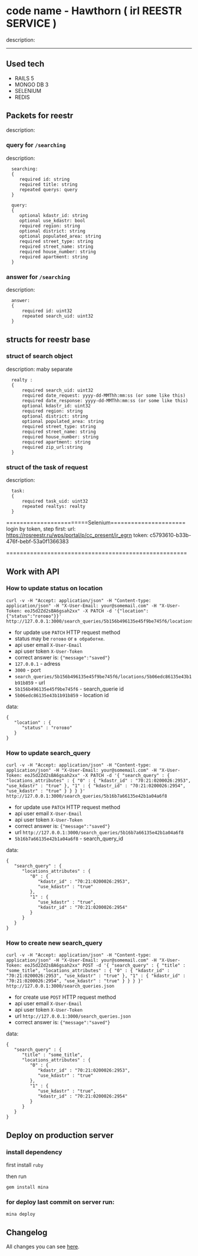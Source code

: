# code name - Hawthorn ( irl REESTR SERVICE )

  description:

* * *

## Used tech
- RAILS 5
- MONGO DB 3
- SELENIUM
- REDIS


## Packets for reestr

  description:

### query for `/searching`

  description:
```
  searching:
  {
     required id: string
     required title: string
     repeated querys: query
  }
```
```
  query:
  {
     optional kdastr_id: string
     optional use_kdastr: bool
     required region: string
     optional district: string
     optional populated_area: string
     required street_type: string
     required street_name: string
     required house_number: string
     required apartment: string
  }
```
### answer for `/searching`

  description:
```
  answer:
  {
      required id: uint32
      repeated search_uid: uint32
  }
 ```
## structs for reestr base

### struct of search object

  description: maby separate
```
  realty :
  {
      required search_uid: uint32
      required date_request: yyyy-dd-MMThh:mm:ss (or some like this)
      required date_response: yyyy-dd-MMThh:mm:ss (or some like this)
      optional kdastr_id: uint32
      required region: string
      optional district: string
      optional populated_area: string
      required street_type: string
      required street_name: string
      required house_number: string
      required apartment: string
      required zip_url:string
  }
```
### struct of the task of request

  description:
```
  task:
  {
      required task_uid: uint32
      repeated realtys: realty
  }
```
  ========================Selenium======================
  login by token, step first:
  url: <https://rosreestr.ru/wps/portal/p/cc_present/ir_egrn>
  token: c5793610-b33b-476f-bebf-53a0f1366383

  =====================================================

## Work with API
### How to update status on **location**

```
curl -v -H "Accept: application/json" -H "Content-type: application/json" -H "X-User-Email: your@somemail.com" -H "X-User-Token: eoJ5d2Zd2sBA6gsah2xx" -X PATCH -d '{"location":{"status":"готово"}}' http://127.0.0.1:3000/search_queries/5b156b496135e45f9be745f6/locations/5b06edc86135e43b1b91b859
```

- for update use `PATCH` HTTP request method
- status may be ``готово`` or `в обработке`.
- api user email `X-User-Email`
- api user token `X-User-Token`
- correct answer is: `{"message":"saved"}`
- `127.0.0.1` - adress
- `3000` - port
- `search_queries/5b156b496135e45f9be745f6/locations/5b06edc86135e43b1b91b859` - url
- `5b156b496135e45f9be745f6` - search_querie id
- `5b06edc86135e43b1b91b859` - location id

data:
```
{
   "location" : {
      "status" : "готово"
   }
}
 ```

### How to update **search_query**

```
curl -v -H "Accept: application/json" -H "Content-type: application/json" -H "X-User-Email: your@somemail.com" -H "X-User-Token: eoJ5d2Zd2sBA6gsah2xx" -X PATCH -d '{ "search_query" : { "locations_attributes" : { "0" : { "kdastr_id" : "70:21:0200026:2953", "use_kdastr" : "true" }, "1" : { "kdastr_id" : "70:21:0200026:2954", "use_kdastr" : "true" } } } }' http://127.0.0.1:3000/search_queries/5b16b7a66135e42b1a04a6f8
```
- for update use `PATCH` HTTP request method
- api user email `X-User-Email`
- api user token `X-User-Token`
- correct answer is: `{"message":"saved"}`
- url `http://127.0.0.1:3000/search_queries/5b16b7a66135e42b1a04a6f8`
- `5b16b7a66135e42b1a04a6f8` - search_query_id

data:
```
{
   "search_query" : {
      "locations_attributes" : {
         "0" : {
            "kdastr_id" : "70:21:0200026:2953",
            "use_kdastr" : "true"
         },
         "1" : {
            "use_kdastr" : "true",
            "kdastr_id" : "70:21:0200026:2954"
         }
      }
   }
}
```

### How to create new **search_query**

```
curl -v -H "Accept: application/json" -H "Content-type: application/json" -H "X-User-Email: your@somemail.com" -H "X-User-Token: eoJ5d2Zd2sBA6gsah2xx" POST -d '{ "search_query" : { "title" : "some_title", "locations_attributes" : { "0" : { "kdastr_id" : "70:21:0200026:2953", "use_kdastr" : "true" }, "1" : { "kdastr_id" : "70:21:0200026:2954", "use_kdastr" : "true" } } } }' http://127.0.0.1:3000/search_queries.json
```

- for create use `POST` HTTP request method
- api user email `X-User-Email`
- api user token `X-User-Token`
- url `http://127.0.0.1:3000/search_queries.json`
- correct answer is: `{"message":"saved"}`

data:
```
{
   "search_query" : {
      "title" : "some_title",
      "locations_attributes" : {
         "0" : {
            "kdastr_id" : "70:21:0200026:2953",
            "use_kdastr" : "true"
         },
         "1" : {
            "use_kdastr" : "true",
            "kdastr_id" : "70:21:0200026:2954"
         }
      }
   }
}
```
## Deploy on **production server**

### install dependency

first install `ruby`

then run
```
gem install mina
```

### for deploy last commit on server run:

```
mina deploy
```

## Changelog

All changes you can see [here](CHANGELOG.md).
